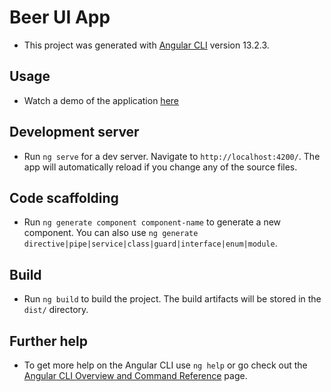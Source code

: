 # Beer UI App

- This project was generated with [Angular CLI](https://github.com/angular/angular-cli) version 13.2.3.

## Usage

- Watch a demo of the application [here](https://youtu.be/_HDpgq84WWA)

## Development server

- Run `ng serve` for a dev server. Navigate to `http://localhost:4200/`. The app will automatically reload if you change any of the source files.

## Code scaffolding

- Run `ng generate component component-name` to generate a new component. You can also use `ng generate directive|pipe|service|class|guard|interface|enum|module`.

## Build

- Run `ng build` to build the project. The build artifacts will be stored in the `dist/` directory.

## Further help
- To get more help on the Angular CLI use `ng help` or go check out the [Angular CLI Overview and Command Reference](https://angular.io/cli) page.
